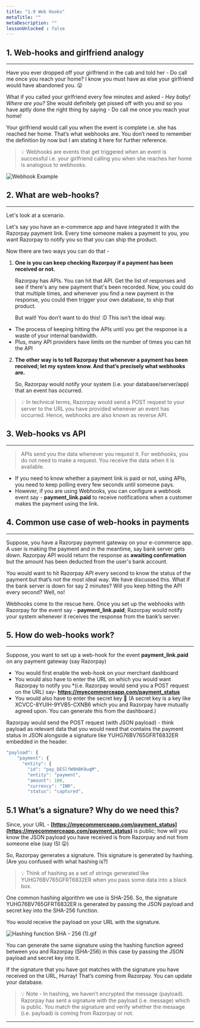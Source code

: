 ```yaml
---
title: "1.9 Web Hooks"
metaTitle: ""
metaDescription: ""
lessonUnlocked : false
---
```



## 1. Web-hooks and girlfriend analogy

---

Have you ever dropped off your girlfriend in the cab and told her - Do call me once you reach your home? I know you must have as else your girlfriend would have abandoned you. 😛

What if you called your girlfriend every few minutes and asked - *Hey baby! Where are you?* She would definitely get pissed off with you and so you have aptly done the right thing by saying - Do call me once you reach your home!

Your girlfriend would call you when the event is complete i.e. she has reached her home. That’s what webhooks are. You don’t need to remember the definition by now but I am stating it here for further reference.


> 💡 Webhooks are events that get triggered when an event is successful i.e. your girlfriend calling you when she reaches her home is analogous to webhooks.


![Webhook Example](/images/api-for-pm/webhook_1.gif)

## 2. What are web-hooks?

---

Let's look at a scenario.

Let's say you have an e-commerce app and have integrated it with the Razorpay payment link. Every time someone makes a payment to you, you want Razorpay to notify you so that you can ship the product.

Now there are two ways you can do that - 

1. **One is you can keep checking Razorpay if a payment has been received or not.**
    
    Razorpay has APIs. You can hit that API. Get the list of responses and see if there's any new payment that's been recorded. Now, you could do that multiple times, and whenever you find a new payment in the response, you could then trigger your own database, to ship that product.
    

   But wait! You don’t want to do this! :D This isn’t the ideal way. 

- The process of keeping hitting the APIs until you get the response is a waste of your internal bandwidth.
- Plus, many API providers have limits on the number of times you can hit the API

2. **The other way is to tell Razorpay that whenever a payment has been received; let my system know. And that’s precisely what webhooks are.**
    
    So, Razorpay would notify your system (i.e. your database/server/app) that an event has occurred. 
    

> 💡 In technical terms, Razorpay would send a POST request to your server to the URL you have provided whenever an event has occurred. Hence, webhooks are also known as reverse API.




## 3. Web-hooks vs API

---

> APIs send you the data whenever you request it. For webhooks, you do not need to make a request. You receive the data when it is available.

- If you need to know whether a payment link is paid or not, using APIs, you need to keep polling every few seconds until someone pays.
- However, if you are using Webhooks, you can configure a webhook event say - **payment_link.paid** to receive notifications when a customer makes the payment using the link.

## 4. Common use case of web-hooks in payments

---

Suppose, you have a Razorpay payment gateway on your e-commerce app. A user is making the payment and in the meantime, say bank server gets down. Razorpay API would return the response as **awaiting confirmation** but the amount has been deducted from the user's bank account. 

You would want to hit Razorpay API every second to know the status of the payment but that’s not the most ideal way. We have discussed this. What if the bank server is down for say 2 minutes? Will you keep hitting the API every second? Well, no!

Webhooks come to the rescue here. Once you set up the webhooks with Razorpay for the event say - **payment_link.paid**; Razorpay would notify your system whenever it receives the response from the bank’s server.

## 5. How do web-hooks work?

---

Suppose, you want to set up a web-hook for the event **payment_link.paid** on any payment gateway (say Razorpay)

- You would first enable the web-hook on your merchant dashboard
- You would also have to enter the URL on which you would want Razorpay to notify you *(i.e. Razorpay would send you a POST request on the URL) say- **https://myecommerceapp.com/payment_status**
- You would also have to enter the secret key 🔐 (A secret key is a key like XCVCC-8YUIH-9YVB5-CXNB6 which you and Razorpay have mutually agreed upon. You can generate this from the dashboard.)

Razorpay would send the POST request (with JSON payload) - think payload as relevant data that you would need that contains the payment status in JSON alongside a signature like YUHG76BV765GFRT6832ER embedded in the header. 

```jsx
"payload": {
    "payment": {
      "entity": {
        "id": "pay_DESlfW9H8K9uqM",
        "entity": "payment",
        "amount": 100,
        "currency": "INR",
        "status": "captured",
```

## 5.1 What’s a signature? Why do we need this?

Since, your URL - **[https://myecommerceapp.com/payment_status](https://myecommerceapp.com/payment_status)** is public; how will you know the JSON payload you have received is from Razorpay and not from someone else (say ISI 😛)

So, Razorpay generates a signature. This signature is generated by hashing. (Are you confused with what hashing is?) 


> 💡 Think of hashing as a set of strings generated like YUHG76BV765GFRT6832ER when you pass some data into a black box.


One common hashing algorithm we use is SHA-256. So, the signature YUHG76BV765GFRT6832ER is generated by passing the JSON payload and secret key into the SHA-256 function.

You would receive the payload on your URL with the signature.

![Hashing function SHA - 256 (1).gif](/images/api-for-pm/hashing.gif)

You can generate the same signature using the hashing function agreed between you and Razorpay (SHA-256) in this case by passing the JSON payload and secret key into it.

If the signature that you have got matches with the signature you have received on the URL, Hurray! That’s coming from Razorpay. You can update your database. 



> 💡 Note - In hashing, we haven’t encrypted the message (payload). Razorpay has sent a signature with the payload (i.e. message) which is public. You match the signature and verify whether the message (i.e. payload) is coming from Razorpay or not.




---
